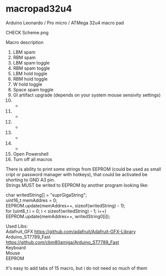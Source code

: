 # macropad32u4
Arduino Leonardo / Pro micro / ATMega 32u4 macro pad

CHECK Scheme.png

Macro description
  1) LBM spam
  2) RBM spam
  3) LBM spam toggle
  4) RBM spam toggle
  5) LBM hold toggle
  6) RBM hold toggle
  7) W hold toggle
  8) Space spam toggle
  9) GI artifact upgrade (depends on your system mouse sensivity settings)
  10) - 
  11) -
  12) -
  13) -
  14) -
  15) Open Powershell
  16) Turn off all macros


There is ability to print some strings from EEPROM (could be used as small cript or password manager with hotkeys), that could be activated be shorting to GND A3 pin.</br>
Strings MUST be writed to EEPROM by another program looking like:
  
  char writedString[] = "suprGigaString";</br>
  uint16_t memAddres = 0;</br>
  EEPROM.update(memAddres++, sizeof(writedString) - 1);</br>
  for (uint8_t i = 0; i < sizeof(writedString) - 1; i++)</br>
    EEPROM.update(memAddres++, writedString0[i]);</br>
  

Used Libs:</br>
  Adafruit_GFX https://github.com/adafruit/Adafruit-GFX-Library</br>
  Arduino_ST7789_Fast https://github.com/cbm80amiga/Arduino_ST7789_Fast </br>
  Keyboard</br>
  Mouse</br>
  EEPROM
  
It's easy to add tabs of 15 macro, but i do not need so much of them
